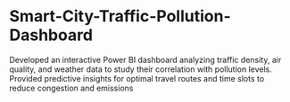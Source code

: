 # Smart-City-Traffic-Pollution-Dashboard
Developed an interactive Power BI dashboard analyzing traffic density, air quality, and weather data to study their correlation with pollution levels. Provided predictive insights for optimal travel routes and time slots to reduce congestion and emissions
